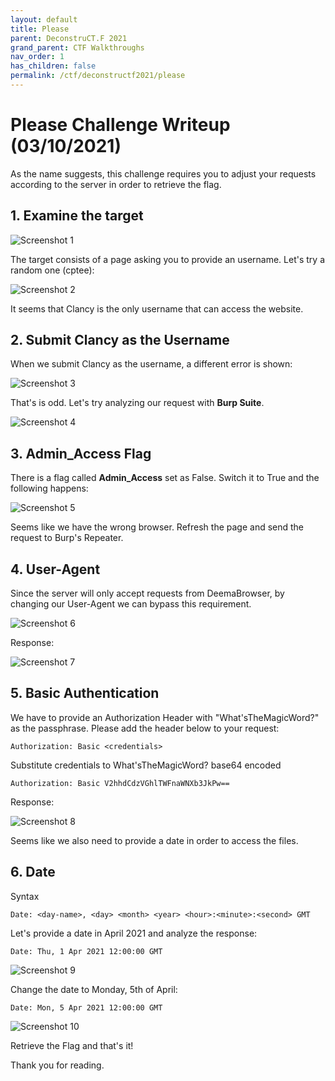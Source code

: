 ```yaml
---
layout: default
title: Please
parent: DeconstruCT.F 2021
grand_parent: CTF Walkthroughs
nav_order: 1
has_children: false
permalink: /ctf/deconstructf2021/please
---
```


# Please Challenge Writeup (03/10/2021)
As the name suggests, this challenge requires you to adjust your requests according to the server in order to retrieve the flag. 

## 1. Examine the target
![Screenshot 1](/assets/images/deconstructf/please1.png)

The target consists of a page asking you to provide an username.
Let's try a random one (cptee):

![Screenshot 2](/assets/images/deconstructf/please2.png)

It seems that Clancy is the only username that can access the website.

## 2. Submit Clancy as the Username
When we submit Clancy as the username, a different error is shown:

![Screenshot 3](/assets/images/deconstructf/please3.png)


That's is odd. Let's try analyzing our request with <b>Burp Suite</b>.

![Screenshot 4](/assets/images/deconstructf/please4.png)

## 3. Admin_Access Flag

There is a flag called <b>Admin_Access</b> set as False.
Switch it to True and the following happens:

![Screenshot 5](/assets/images/deconstructf/please5.png)

Seems like we have the wrong browser.
Refresh the page and send the request to Burp's Repeater.

## 4. User-Agent
Since the server will only accept requests from DeemaBrowser, by changing our User-Agent we can bypass this requirement.

![Screenshot 6](/assets/images/deconstructf/please6.png)

Response: 

![Screenshot 7](/assets/images/deconstructf/please7.png)

## 5. Basic Authentication
We have to provide an Authorization Header with "What'sTheMagicWord?" as the passphrase. Please add the header below to your request:

```
Authorization: Basic <credentials>
```

Substitute credentials to What'sTheMagicWord? base64 encoded

```
Authorization: Basic V2hhdCdzVGhlTWFnaWNXb3JkPw==
```

Response:

![Screenshot 8](/assets/images/deconstructf/please8.png)

Seems like we also need to provide a date in order to access the files.

## 6. Date
Syntax
```
Date: <day-name>, <day> <month> <year> <hour>:<minute>:<second> GMT
```

Let's provide a date in April 2021 and analyze the response:
```
Date: Thu, 1 Apr 2021 12:00:00 GMT
```

![Screenshot 9](/assets/images/deconstructf/please9.png)

Change the date to Monday, 5th of April:
```
Date: Mon, 5 Apr 2021 12:00:00 GMT
```

![Screenshot 10](/assets/images/deconstructf/please10.png)

Retrieve the Flag and that's it!

Thank you for reading.













